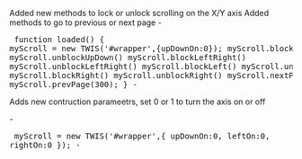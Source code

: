 Added new methods to lock or unlock scrolling on the X/Y axis
Added methods to go to previous or next page
-<pre>
function loaded() {
	myScroll = new TWIS('#wrapper',{upDownOn:0});
	myScroll.blockUpDown()
	myScroll.unblockUpDown()
	myScroll.blockLeftRight()
	myScroll.unblockLeftRight()
	myScroll.blockLeft()
	myScroll.unblockLeft()
	myScroll.blockRight()
	myScroll.unblockRight()
	myScroll.nextPage(300);
	myScroll.prevPage(300);
}
-</pre>
Adds new contruction parameetrs, set 0 or 1 to turn the axis on or off

-<pre>
	myScroll = new TWIS('#wrapper',{
		upDownOn:0,
		leftOn:0,
		rightOn:0
	});
-</pre>


